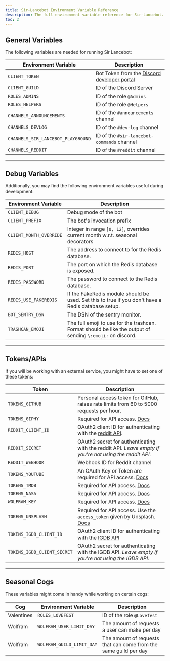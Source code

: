 ```yaml
---
title: Sir-Lancebot Environment Variable Reference
description: The full environment variable reference for Sir-Lancebot.
toc: 2
---
```

## General Variables
The following variables are needed for running Sir Lancebot:

| Environment Variable               | Description                                                                                |
|------------------------------------|--------------------------------------------------------------------------------------------|
| `CLIENT_TOKEN`                     | Bot Token from the [Discord developer portal](https://discord.com/developers/applications) |
| `CLIENT_GUILD`                     | ID of the Discord Server                                                                   |
| `ROLES_ADMINS`                     | ID of the role `@Admins`                                                                   |
| `ROLES_HELPERS`                    | ID of the role `@Helpers`                                                                  |
| `CHANNELS_ANNOUNCEMENTS`           | ID of the `#announcements` channel                                                         |
| `CHANNELS_DEVLOG`                  | ID of the `#dev-log` channel                                                               |
| `CHANNELS_SIR_LANCEBOT_PLAYGROUND` | ID of the `#sir-lancebot-commands` channel                                                 |
| `CHANNELS_REDDIT`                  | ID of the `#reddit` channel                                                                |

---
## Debug Variables
Additionally, you may find the following environment variables useful during development:

| Environment Variable       | Description                                                                                                |
|----------------------------|------------------------------------------------------------------------------------------------------------|
| `CLIENT_DEBUG`             | Debug mode of the bot                                                                                      |
| `CLIENT_PREFIX`            | The bot's invocation prefix                                                                                |
| `CLIENT_MONTH_OVERRIDE`    | Integer in range `[0, 12]`, overrides current month w.r.t. seasonal decorators                             |
| `REDIS_HOST`               | The address to connect to for the Redis database.                                                          |
| `REDIS_PORT`               | The port on which the Redis database is exposed.                                                           |
| `REDIS_PASSWORD`           | The password to connect to the Redis database.                                                             |
| `REDIS_USE_FAKEREDIS`      | If the FakeRedis module should be used. Set this to true if you don't have a Redis database setup.         |
| `BOT_SENTRY_DSN`           | The DSN of the sentry monitor.                                                                             |
| `TRASHCAN_EMOJI`           | The full emoji to use for the trashcan. Format should be like the output of sending `\:emoji:` on discord. |

---
## Tokens/APIs
If you will be working with an external service, you might have to set one of these tokens:

| Token                       | Description                                                                                                              |
|-----------------------------|--------------------------------------------------------------------------------------------------------------------------|
| `TOKENS_GITHUB`             | Personal access token for GitHub, raises rate limits from 60 to 5000 requests per hour.                                  |
| `TOKENS_GIPHY`              | Required for API access. [Docs](https://developers.giphy.com/docs/api)                                                   |
| `REDDIT_CLIENT_ID`          | OAuth2 client ID for authenticating with the [reddit API](https://github.com/reddit-archive/reddit/wiki/OAuth2).         |
| `REDDIT_SECRET`             | OAuth2 secret for authenticating with the reddit API. *Leave empty if you're not using the reddit API.*                  |
| `REDDIT_WEBHOOK`            | Webhook ID for Reddit channel                                                                                            |
| `TOKENS_YOUTUBE`            | An OAuth Key or Token are required for API access. [Docs](https://developers.google.com/youtube/v3/docs#calling-the-api) |
| `TOKENS_TMDB`               | Required for API access. [Docs](https://developers.themoviedb.org/3/getting-started/introduction)                        |
| `TOKENS_NASA`               | Required for API access. [Docs](https://api.nasa.gov/)                                                                   |
| `WOLFRAM_KEY`               | Required for API access. [Docs](https://products.wolframalpha.com/simple-api/documentation)                              |
| `TOKENS_UNSPLASH`           | Required for API access. Use the `access_token` given by Unsplash. [Docs](https://unsplash.com/documentation)            |
| `TOKENS_IGDB_CLIENT_ID`     | OAuth2 client ID for authenticating with the [IGDB API](https://api-docs.igdb.com/)                                      |
| `TOKENS_IGDB_CLIENT_SECRET` | OAuth2 secret for authenticating with the IGDB API. *Leave empty if you're not using the IGDB API.*                      |

---
## Seasonal Cogs
These variables might come in handy while working on certain cogs:

| Cog        | Environment Variable      | Description                                                      |
|------------|---------------------------|------------------------------------------------------------------|
| Valentines | `ROLES_LOVEFEST`          | ID of the role `@Lovefest`                                       |
| Wolfram    | `WOLFRAM_USER_LIMIT_DAY`  | The amount of requests a user can make per day                   |
| Wolfram    | `WOLFRAM_GUILD_LIMIT_DAY` | The amount of requests that can come from the same guild per day |
